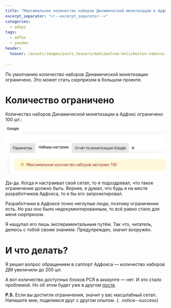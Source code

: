 ```yaml
---
title: "Максимальное количество наборов Динамической монетизации в Адфокс"
excerpt_separator: "<!--excerpt_separator-->"
categories:
  - adops
tags:
  - adfox
  - yandex
header:
  teaser: /assets/images/posts_teasers/maksimalnoe-kolichestvo-naborov-dinamicheskoj-monetizacii-v-adfoks.webp

---
```


По умолчанию количество наборов Динамической монетизации ограничено. Это может стать сюрпризом в большом проекте.

<!--excerpt_separator-->

# Количество ограничено

Количество наборов Динамической монетизации в Адфокс ограничено 100 шт.:
![maksimalnoe-kolichestvo-naborov-dinamicheskoj-monetizacii-v-adfoks](\assets\images\posts_images\2020-01-06-maksimalnoe-kolichestvo-naborov-dinamicheskoj-monetizacii-v-adfoks\maksimalnoe-kolichestvo-naborov-dinamicheskoj-monetizacii-v-adfoks.webp)

Да-да. Когда я настраивал свой сетап, то я подоздревал, что такое ограничение должно быть. Вернее, я думал, что будь я на месте разработчиков Адфокса, то я бы его запроектировал.

Разработчики в Адфоксе точно неглупые люди, поэтому ограничение есть. Но раз оно было недокументированным, то всё равно стало для меня сюрпризом.

Я нащупал его лишь экспериментальным путём. Так что, читатель, делюсь с тобой своим знанием. Предупрежден, значит вооружён.

# И что делать?
Я решил вопрос обращением в саппорт Адфокса — количество наборов ДМ увеличили до 200 шт.

А вот количество доступных блоков РСЯ в аккаунте — нет. И это стало проблемой. Но об этом будет уже в другом [посте][maksimalnoe-kolichestvo-blokov-rsya-v-adfoks].


**P.S.** Если вы достигли ограничения, значит у вас масштабный сетап. Напишите мне, поделимся друг с другом опытом.
{: .notice--success}

[maksimalnoe-kolichestvo-blokov-rsya-v-adfoks]: https://viacheslavkolupaev.ru/adops/maksimalnoe-kolichestvo-blokov-rsya-v-adfoks/